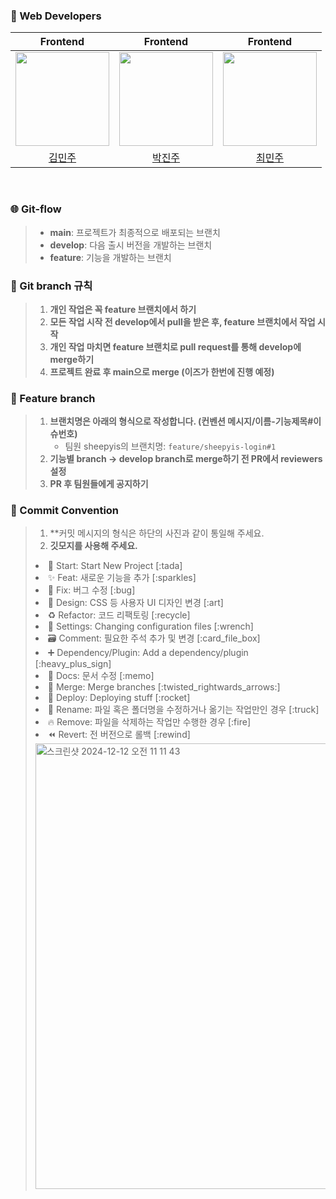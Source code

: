 ### 👥 Web Developers

<div align="center">

|                              Frontend                              |                              Frontend                               |                              Frontend                               |
| :----------------------------------------------------------------: | :-----------------------------------------------------------------: | :-----------------------------------------------------------------: |
| <img style="width: 150px;" src="https://github.com/minjuik.png" /> | <img style="width: 150px;" src="https://github.com/jinj00oo.png" /> | <img style="width: 150px;" src="https://github.com/sheepyis.png" /> |
|                [김민주](https://github.com/minjuik)                |                [박진주](https://github.com/jinj00oo)                |                [최민주](https://github.com/sheepyis)                |

</div>
<br />

### 🌐 Git-flow

> - **main**: 프로젝트가 최종적으로 배포되는 브랜치
> - **develop**: 다음 출시 버전을 개발하는 브랜치
> - **feature**: 기능을 개발하는 브랜치
>   <br>

### 📌 Git branch 규칙

> 1. **개인 작업은 꼭 feature 브랜치에서 하기**
> 2. **모든 작업 시작 전 develop에서 pull을 받은 후, feature 브랜치에서 작업 시작**
> 3. **개인 작업 마치면 feature 브랜치로 pull request를 통해 develop에 merge하기**
> 4. **프로젝트 완료 후 main으로 merge (이즈가 한번에 진행 예정)**
>    <br>

### 📝 Feature branch

> 1. **브랜치명은 아래의 형식으로 작성합니다. (컨벤션 메시지/이름-기능제목#이슈번호)**
>    - 팀원 sheepyis의 브랜치명: `feature/sheepyis-login#1`
> 2. **기능별 branch -> develop branch로 merge하기 전 PR에서 reviewers 설정**
> 3. **PR 후 팀원들에게 공지하기**
>    <br>

### 🎯 Commit Convention

> 1. \*\*커밋 메시지의 형식은 하단의 사진과 같이 통일해 주세요.
> 2. **깃모지를 사용해 주세요.**
>
> <li> 🎉 Start: Start New Project [:tada]
> <li> ✨ Feat: 새로운 기능을 추가 [:sparkles]
> <li> 🐛 Fix: 버그 수정 [:bug]
> <li> 🎨 Design: CSS 등 사용자 UI 디자인 변경 [:art]
> <li> ♻️ Refactor: 코드 리팩토링 [:recycle]
> <li> 🔧 Settings: Changing configuration files [:wrench]
> <li> 🗃️ Comment: 필요한 주석 추가 및 변경 [:card_file_box]
> <li> ➕ Dependency/Plugin: Add a dependency/plugin [:heavy_plus_sign]
> <li> 📝 Docs: 문서 수정 [:memo]
> <li> 🔀 Merge: Merge branches [:twisted_rightwards_arrows:]
> <li> 🚀 Deploy: Deploying stuff [:rocket]
> <li> 🚚 Rename: 파일 혹은 폴더명을 수정하거나 옮기는 작업만인 경우 [:truck]
> <li> 🔥 Remove: 파일을 삭제하는 작업만 수행한 경우 [:fire]
> <li> ⏪️ Revert: 전 버전으로 롤백 [:rewind]
> <img width="713" alt="스크린샷 2024-12-12 오전 11 11 43" src="https://github.com/user-attachments/assets/6353a525-89fb-4f17-a93f-924bedcb9d15" />
